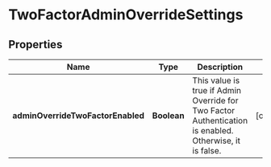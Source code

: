 # TwoFactorAdminOverrideSettings

## Properties
Name | Type | Description | Notes
------------ | ------------- | ------------- | -------------
**adminOverrideTwoFactorEnabled** | **Boolean** | This value is true if Admin Override for Two Factor Authentication is enabled. Otherwise, it is false. |  [optional]
